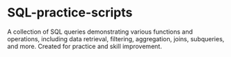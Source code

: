 # SQL-practice-scripts
A collection of SQL queries demonstrating various functions and operations, including data retrieval, filtering, aggregation, joins, subqueries, and more. Created for practice and skill improvement.
